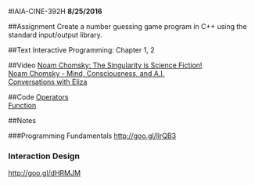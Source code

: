 #IAIA-CINE-392H
**8/25/2016**

##Assignment
Create a number guessing game program in C++ using the standard input/output library.  

##Text
Interactive Programming: Chapter 1, 2  

##Video
[Noam Chomsky: The Singularity is Science Fiction!](https://www.youtube.com/watch?v=0kICLG4Zg8s)  
[Noam Chomsky - Mind, Consciousness, and A.I.](https://www.youtube.com/watch?v=0ORHGa-vQp0)  
[Conversations with Eliza](https://www.youtube.com/watch?v=CJWOOTMt4ko)  

##Code
[Operators](../c++/004_Operators/main.cpp)  
[Function](../c++/005_Function/main.cpp)  

##Notes

###Programming Fundamentals 
http://goo.gl/llrQB3

### Interaction Design
http://goo.gl/dHRMJM